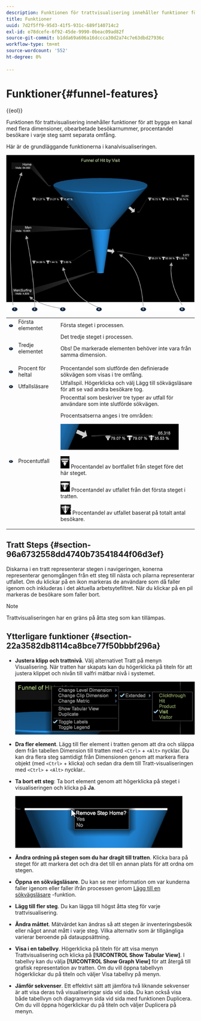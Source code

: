 ```yaml
---
description: Funktionen för trattvisualisering innehåller funktioner för att bygga en kanal med flera dimensioner, obearbetade besökarnummer, procentandel besökare i varje steg samt separata omfång.
title: Funktioner
uuid: 7d2f5ff9-95d3-41f5-931c-689f140714c2
exl-id: e78dcefe-6f92-45de-9990-0beac09ad82f
source-git-commit: b1dda69a606a16dccca30d2a74c7e63dbd27936c
workflow-type: tm+mt
source-wordcount: '552'
ht-degree: 0%

---
```


# Funktioner{#funnel-features}

{{eol}}

Funktionen för trattvisualisering innehåller funktioner för att bygga en kanal med flera dimensioner, obearbetade besökarnummer, procentandel besökare i varje steg samt separata omfång.

Här är de grundläggande funktionerna i kanalvisualiseringen.

![](assets/funnel_visualization_capture.png)

<table id="table_49A08740CEE74D64B6F9C37CD91F1AE5"> 
 <tbody> 
  <tr> 
   <td colname="col01"> <img id="image_0C1701833FE049708CE38ADEB5EC7EEF" src="assets/funnel_visualization_capture_1.png" /> </td> 
   <td colname="col1"> Första elementet </td> 
   <td colname="col2"> Första steget i processen. </td> 
  </tr> 
  <tr> 
   <td colname="col01"> <img id="image_EF8AF94D833B4A249959B76F8FAF2318" src="assets/funnel_visualization_capture_2.png" /> </td> 
   <td colname="col1"> Tredje elementet </td> 
   <td colname="col2">Det tredje steget i processen. <p><p>Obs! De markerade elementen behöver inte vara från samma dimension. </p></p></td> 
  </tr> 
  <tr> 
   <td colname="col01"> <img id="image_F3C5130B52234FAC9DEB50279F94FF90" src="assets/funnel_visualization_capture_3.png" /> </td> 
   <td colname="col1"> Procent för heltal </td> 
   <td colname="col2"> Procentandel som slutförde den definierade sökvägen som visas i tre omfång. </td> 
  </tr> 
  <tr> 
   <td colname="col01"> <img id="image_3F030396CEB14528980F5B965113BD36" src="assets/funnel_visualization_capture_4.png" /> </td> 
   <td colname="col1"> Utfallsläsare </td> 
   <td colname="col2">Utfallspil. Högerklicka och välj <span class="uicontrol"> Lägg till sökvägsläsare</span> för att se vad andra besökare tog. </td> 
  </tr> 
  <tr> 
   <td colname="col01"> <img id="image_0DA7567BDBDF4BEF9CA840D2F88A414E" src="assets/funnel_visualization_capture_5.png" /> </td> 
   <td colname="col1"> Procentutfall </td> 
   <td colname="col2">Procenttal som beskriver tre typer av utfall för användare som inte slutförde sökvägen. <p>Procentsatserna anges i tre områden: </p><p><img id="image_B85C46DDF12C41D5BF213D5F9DC04967" placement="break" src="assets/funnel_path_browser_5.png" /></p><p><img id="image_BC37007D7B4B425C8F87905CE68F0114" src="assets/funnel_path_browser_6.png" /> Procentandel av bortfallet från steget före det här steget. </p><p><img id="image_B10866B083424360AFF1B19E836A94CF" src="assets/funnel_path_browser_7.png" /> Procentandel av utfallet från det första steget i tratten. </p><p><img id="image_19B9AE916B584E18A82F5D5E10674414" src="assets/funnel_path_browser_8.png" /> Procentandel av utfallet baserat på totalt antal besökare. </p></td> 
  </tr> 
 </tbody> 
</table>

## Tratt Steps {#section-96a6732558dd4740b73541844f06d3ef}

Diskarna i en tratt representerar stegen i navigeringen, konerna representerar genomgången från ett steg till nästa och pilarna representerar utfallet. Om du klickar på en ikon markeras de användare som då faller igenom och inkluderas i det aktuella arbetsytefiltret. När du klickar på en pil markeras de besökare som faller bort.

>[!NOTE]
>
>Trattvisualiseringen har en gräns på åtta steg som kan tillämpas.

## Ytterligare funktioner {#section-22a3582db8114ca8bce77f50bbbf296a}

* **Justera klipp och trattnivå**. Välj alternativet Tratt på menyn Visualisering. När tratten har skapats kan du högerklicka på titeln för att justera klippet och nivån till valfri mätbar nivå i systemet.

   ![](assets/funnel_path_browser_9.png)

* **Dra fler element**. Lägg till fler element i tratten genom att dra och släppa dem från tabellen Dimension till tratten med `<Ctrl>` + `<Alt>` nycklar. Du kan dra flera steg samtidigt från Dimensionen genom att markera flera objekt (med `<Ctrl>` + klicka) och sedan dra dem till Tratt-visualiseringen med `<Ctrl>` + `<Alt>` nycklar..
* **Ta bort ett steg**: Ta bort element genom att högerklicka på steget i visualiseringen och klicka på **Ja**.

   ![](assets/funnel_path_browser_4.png)

* **Ändra ordning på stegen som du har dragit till tratten**. Klicka bara på steget för att markera det och dra det till en annan plats för att ordna om stegen.
* **Öppna en sökvägsläsare**. Du kan se mer information om var kunderna faller igenom eller faller ifrån processen genom [Lägg till en sökvägsläsare](../../../../home/c-get-started/c-analysis-vis/c-funnel-visualization/c-path-browser-funnel.md#concept-b0cedf7a28ae422696ded1258c9a4119) -funktion.

* **Lägg till fler steg**. Du kan lägga till högst åtta steg för varje trattvisualisering.
* **Ändra måttet**. Mätvärdet kan ändras så att stegen är inventeringsbesök eller något annat mått i varje steg. Vilka alternativ som är tillgängliga varierar beroende på datauppsättning.
* **Visa i en tabellvy**. Högerklicka på titeln för att visa menyn Trattvisualisering och klicka på **[!UICONTROL Show Tabular View]**. I tabellvy kan du välja **[!UICONTROL Show Graph View]** för att återgå till grafisk representation av tratten. Om du vill öppna tabellvyn högerklickar du på titeln och väljer Visa tabellvy på menyn.

* **Jämför sekvenser**. Ett effektivt sätt att jämföra två liknande sekvenser är att visa deras två visualiseringar sida vid sida. Du kan också visa både tabellvyn och diagramvyn sida vid sida med funktionen Duplicera. Om du vill öppna högerklickar du på titeln och väljer Duplicera på menyn.
